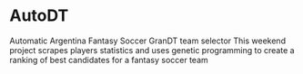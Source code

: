 # AutoDT
Automatic Argentina Fantasy Soccer GranDT team selector
This weekend project scrapes players statistics and uses genetic programming to create a ranking of best candidates for a fantasy soccer team
